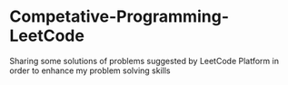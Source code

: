# Competative-Programming-LeetCode

Sharing some solutions of problems suggested by LeetCode Platform in order to enhance my problem solving skills
